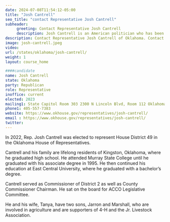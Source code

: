 ```yaml
---
date: 2024-07-08T11:54:12-05:00
title: "Josh Cantrell"
seo_title: "contact Representative Josh Cantrell"
subheader:
     greeting: Contact Representative Josh Cantrell
     description: Josh Cantrell is an American politician who has been representing the 49th district in the Oklahoma House of Representatives since November 16, 2022.
description: Contact Representative Josh Cantrell of Oklahoma. Contact information for Josh Cantrell includes email address, phone number, and mailing address.
image: josh-cantrell.jpeg
video:
url: /states/oklahoma/josh-cantrell/
weight: 1
layout: course_home

####candidate
name: Josh Cantrell
state: Oklahoma
party: Republican
role: Representative
inoffice: current
elected: 2023
mailing1: State Capitol Room 303 2300 N Lincoln Blvd, Room 112 Oklahoma City, OK 73105
phone1: 405-557-7383
website: https://www.okhouse.gov/representatives/josh-cantrell/
email : https://www.okhouse.gov/representatives/josh-cantrell/
twitter:
---
```

In 2022, Rep. Josh Cantrell was elected to represent House District 49 in the Oklahoma House of Representatives.

Cantrell and his family are lifelong residents of Kingston, Oklahoma, where he graduated high school. He attended Murray State College until he graduated with his associate degree in 1995. He then continued his education at East Central University, where he graduated with a bachelor’s degree.

Cantrell served as Commissioner of District 2 as well as County Commissioner Chairman. He sat on the board for ACCO Legislative Committee.

He and his wife, Tanya, have two sons, Jarron and Marshall, who are involved in agriculture and are supporters of 4-H and the Jr. Livestock Association.
